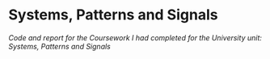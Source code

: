 # Systems, Patterns and Signals

###### Code and report for the Coursework I had completed for the University unit: Systems, Patterns and Signals ######